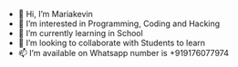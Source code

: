 - 👋 Hi, I’m Mariakevin
- 👀 I’m interested in Programming, Coding and Hacking
- 🌱 I’m currently learning in School
- 💞️ I’m looking to collaborate with Students to learn
- 📫 I’m available on Whatsapp number is +919176077974

<!---
Mariakevin/Mariakevin is a ✨ special ✨ repository because its `README.md` (this file) appears on your GitHub profile.
You can click the Preview link to take a look at your changes.
--->
